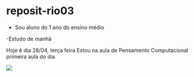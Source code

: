 # reposit-rio03
- Sou aluno do 1 ano do ensino médio

-Estudo de manhã

Hoje é dia 28/04, terça feira
Estou na aula de Pensamento Computacional primeira aula do dia

![](https://media0.giphy.com/media/v1.Y2lkPTc5MGI3NjExN2xjdjFnM3lzYzN3ZjlzeTV5Y2RzeTdkN2tidXl2NTZvMnRncmRrdyZlcD12MV9pbnRlcm5hbF9naWZfYnlfaWQmY3Q9Zw/8Zaoyr0zW9NJLiF6Pv/giphy.gif)
